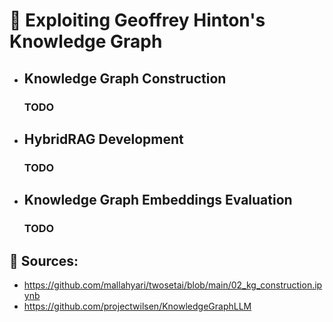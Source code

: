 # 🌌 Exploiting Geoffrey Hinton's Knowledge Graph
- ## Knowledge Graph Construction
  ### TODO
- ## HybridRAG Development
  ### TODO
- ## Knowledge Graph Embeddings Evaluation
  ### TODO
## 📝 Sources:
- https://github.com/mallahyari/twosetai/blob/main/02_kg_construction.ipynb
- https://github.com/projectwilsen/KnowledgeGraphLLM 
